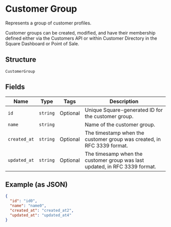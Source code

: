 
# Customer Group

Represents a group of customer profiles.

Customer groups can be created, modified, and have their membership defined either via
the Customers API or within Customer Directory in the Square Dashboard or Point of Sale.

## Structure

`CustomerGroup`

## Fields

| Name | Type | Tags | Description |
|  --- | --- | --- | --- |
| `id` | `string` | Optional | Unique Square-generated ID for the customer group. |
| `name` | `string` |  | Name of the customer group. |
| `created_at` | `string` | Optional | The timestamp when the customer group was created, in RFC 3339 format. |
| `updated_at` | `string` | Optional | The timesamp when the customer group was last updated, in RFC 3339 format. |

## Example (as JSON)

```json
{
  "id": "id0",
  "name": "name0",
  "created_at": "created_at2",
  "updated_at": "updated_at4"
}
```

